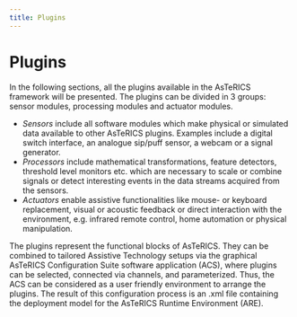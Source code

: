 ```yaml
---
title: Plugins
---
```


# Plugins

In the following sections, all the plugins available in the AsTeRICS framework will be presented. The plugins can be divided in 3 groups: sensor modules, processing modules and actuator modules.

- _Sensors_ include all software modules which make physical or simulated data available to other AsTeRICS plugins. Examples include a digital switch interface, an analogue sip/puff sensor, a webcam or a signal generator.
- _Processors_ include mathematical transformations, feature detectors, threshold level monitors etc. which are necessary to scale or combine signals or detect interesting events in the data streams acquired from the sensors.
- _Actuators_ enable assistive functionalities like mouse- or keyboard replacement, visual or acoustic feedback or direct interaction with the environment, e.g. infrared remote control, home automation or physical manipulation.

The plugins represent the functional blocks of AsTeRICS. They can be combined to tailored Assistive Technology setups via the graphical AsTeRICS Configuration Suite software application (ACS), where plugins can be selected, connected via channels, and parameterized. Thus, the ACS can be considered as a user friendly environment to arrange the plugins. The result of this configuration process is an .xml file containing the deployment model for the AsTeRICS Runtime Environment (ARE).
